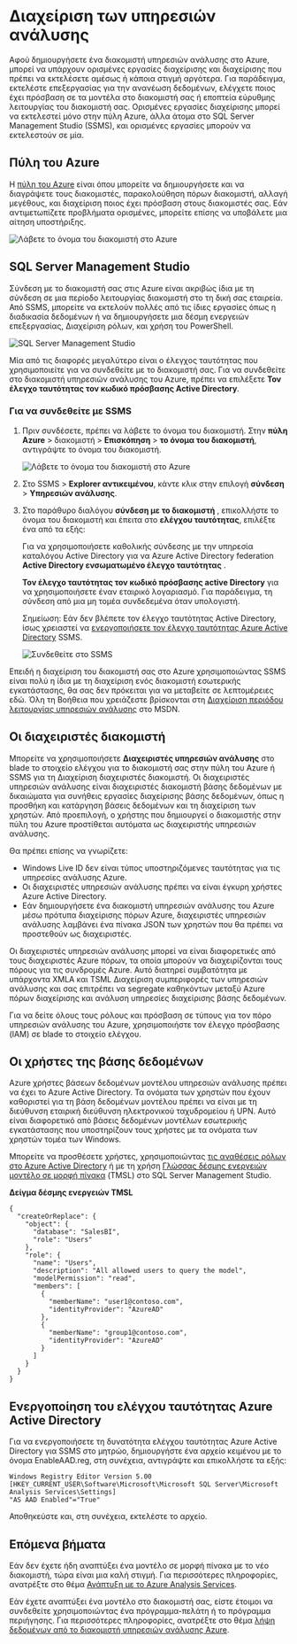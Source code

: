 <properties
   pageTitle="Διαχείριση των υπηρεσιών ανάλυσης Azure | Microsoft Azure"
   description="Μάθετε πώς μπορείτε να διαχειριστείτε ένα διακομιστή υπηρεσιών ανάλυσης στο Azure."
   services="analysis-services"
   documentationCenter=""
   authors="minewiskan"
   manager="erikre"
   editor=""
   tags=""/>
<tags
   ms.service="analysis-services"
   ms.devlang="NA"
   ms.topic="article"
   ms.tgt_pltfrm="NA"
   ms.workload="na"
   ms.date="10/24/2016"
   ms.author="owend"/>

# <a name="manage-analysis-services"></a>Διαχείριση των υπηρεσιών ανάλυσης

Αφού δημιουργήσετε ένα διακομιστή υπηρεσιών ανάλυσης στο Azure, μπορεί να υπάρχουν ορισμένες εργασίες διαχείρισης και διαχείρισης που πρέπει να εκτελέσετε αμέσως ή κάποια στιγμή αργότερα. Για παράδειγμα, εκτελέστε επεξεργασίας για την ανανέωση δεδομένων, ελέγχετε ποιος έχει πρόσβαση σε τα μοντέλα στο διακομιστή σας ή εποπτεία εύρυθμης λειτουργίας του διακομιστή σας. Ορισμένες εργασίες διαχείρισης μπορεί να εκτελεστεί μόνο στην πύλη Azure, άλλα άτομα στο SQL Server Management Studio (SSMS), και ορισμένες εργασίες μπορούν να εκτελεστούν σε μία.

## <a name="azure-portal"></a>Πύλη του Azure
Η [πύλη του Azure](http://portal.azure.com/) είναι όπου μπορείτε να δημιουργήσετε και να διαγράψετε τους διακομιστές, παρακολούθηση πόρων διακομιστή, αλλαγή μεγέθους, και διαχείριση ποιος έχει πρόσβαση στους διακομιστές σας.  Εάν αντιμετωπίζετε προβλήματα ορισμένες, μπορείτε επίσης να υποβάλετε μια αίτηση υποστήριξης.

![Λάβετε το όνομα του διακομιστή στο Azure](./media/analysis-services-manage/aas-manage-portal.png)

## <a name="sql-server-management-studio"></a>SQL Server Management Studio
Σύνδεση με το διακομιστή σας στις Azure είναι ακριβώς ίδια με τη σύνδεση σε μια περίοδο λειτουργίας διακομιστή στο τη δική σας εταιρεία. Από SSMS, μπορείτε να εκτελούν πολλές από τις ίδιες εργασίες όπως η διαδικασία δεδομένων ή να δημιουργήσετε μια δέσμη ενεργειών επεξεργασίας, Διαχείριση ρόλων, και χρήση του PowerShell.

![SQL Server Management Studio](./media/analysis-services-manage/aas-manage-ssms.png)

 Μία από τις διαφορές μεγαλύτερο είναι ο έλεγχος ταυτότητας που χρησιμοποιείτε για να συνδεθείτε με το διακομιστή σας. Για να συνδεθείτε στο διακομιστή υπηρεσιών ανάλυσης του Azure, πρέπει να επιλέξετε **Τον έλεγχο ταυτότητας τον κωδικό πρόσβασης Active Directory**.

### <a name="to-connect-with-ssms"></a>Για να συνδεθείτε με SSMS
1. Πριν συνδέσετε, πρέπει να λάβετε το όνομα του διακομιστή. Στην **πύλη Azure** > διακομιστή > **Επισκόπηση** > **το όνομα του διακομιστή**, αντιγράψτε το όνομα του διακομιστή.

    ![Λάβετε το όνομα του διακομιστή στο Azure](./media/analysis-services-deploy/aas-deploy-get-server-name.png)

2. Στο SSMS > **Explorer αντικειμένου**, κάντε κλικ στην επιλογή **σύνδεση** > **Υπηρεσιών ανάλυσης**.

3. Στο παράθυρο διαλόγου **σύνδεση με το διακομιστή** , επικολλήστε το όνομα του διακομιστή και έπειτα στο **ελέγχου ταυτότητας**, επιλέξτε ένα από τα εξής:

    Για να χρησιμοποιήσετε καθολικής σύνδεσης με την υπηρεσία καταλόγου Active Directory για να Azure Active Directory federation **Active Directory ενσωματωμένο έλεγχο ταυτότητας** .

    **Τον έλεγχο ταυτότητας τον κωδικό πρόσβασης active Directory** για να χρησιμοποιήσετε έναν εταιρικό λογαριασμό. Για παράδειγμα, τη σύνδεση από μια μη τομέα συνδεδεμένα όταν υπολογιστή.

    Σημείωση: Εάν δεν βλέπετε τον έλεγχο ταυτότητας Active Directory, ίσως χρειαστεί να [ενεργοποιήσετε τον έλεγχο ταυτότητας Azure Active Directory](#enable-azure-active-directory-authentication) SSMS.

    ![Συνδεθείτε στο SSMS](./media/analysis-services-manage/aas-manage-connect-ssms.png)

Επειδή η διαχείριση του διακομιστή σας στο Azure χρησιμοποιώντας SSMS είναι πολύ η ίδια με τη διαχείριση ενός διακομιστή εσωτερικής εγκατάστασης, θα σας δεν πρόκειται για να μεταβείτε σε λεπτομέρειες εδώ. Όλη τη Βοήθεια που χρειάζεστε βρίσκονται στη [Διαχείριση περιόδου λειτουργίας υπηρεσιών ανάλυσης](https://msdn.microsoft.com/library/hh230806.aspx) στο MSDN.

## <a name="server-administrators"></a>Οι διαχειριστές διακομιστή
Μπορείτε να χρησιμοποιήσετε **Διαχειριστές υπηρεσιών ανάλυσης** στο blade το στοιχείο ελέγχου για το διακομιστή σας στην πύλη του Azure ή SSMS για τη Διαχείριση διαχειριστές διακομιστή. Οι διαχειριστές υπηρεσιών ανάλυσης είναι διαχειριστές διακομιστή βάσης δεδομένων με δικαιώματα για συνήθεις εργασίες διαχείρισης βάσης δεδομένων, όπως η προσθήκη και κατάργηση βάσεις δεδομένων και τη διαχείριση των χρηστών. Από προεπιλογή, ο χρήστης που δημιουργεί ο διακομιστής στην πύλη του Azure προστίθεται αυτόματα ως διαχειριστής υπηρεσιών ανάλυσης.

Θα πρέπει επίσης να γνωρίζετε:

-   Windows Live ID δεν είναι τύπος υποστηριζόμενες ταυτότητας για τις υπηρεσίες ανάλυσης Azure.  
-   Οι διαχειριστές υπηρεσιών ανάλυσης πρέπει να είναι έγκυρη χρήστες Azure Active Directory.
-   Εάν δημιουργήσετε ένα διακομιστή υπηρεσιών ανάλυσης του Azure μέσω πρότυπα διαχείρισης πόρων Azure, διαχειριστές υπηρεσιών ανάλυσης λαμβάνει ένα πίνακα JSON των χρηστών που θα πρέπει να προστεθούν ως διαχειριστές.

Οι διαχειριστές υπηρεσιών ανάλυσης μπορεί να είναι διαφορετικές από τους διαχειριστές Azure πόρων, τα οποία μπορούν να διαχειρίζονται τους πόρους για τις συνδρομές Azure. Αυτό διατηρεί συμβατότητα με υπάρχοντα XMLA και TSML Διαχείριση συμπεριφορές των υπηρεσιών ανάλυσης και σας επιτρέπει να segregate καθηκόντων μεταξύ Azure πόρων διαχείρισης και ανάλυση υπηρεσίες διαχείρισης βάσης δεδομένων.

Για να δείτε όλους τους ρόλους και πρόσβαση σε τύπους για τον πόρο υπηρεσιών ανάλυσης του Azure, χρησιμοποιήστε τον έλεγχο πρόσβασης (IAM) σε blade το στοιχείο ελέγχου.

## <a name="database-users"></a>Οι χρήστες της βάσης δεδομένων
Azure χρήστες βάσεων δεδομένων μοντέλου υπηρεσιών ανάλυσης πρέπει να έχει το Azure Active Directory. Τα ονόματα των χρηστών που έχουν καθοριστεί για τη βάση δεδομένων μοντέλου πρέπει να είναι με τη διεύθυνση εταιρική διεύθυνση ηλεκτρονικού ταχυδρομείου ή UPN. Αυτό είναι διαφορετικό από βάσεις δεδομένων μοντέλων εσωτερικής εγκατάστασης που υποστηρίζουν τους χρήστες με τα ονόματα των χρηστών τομέα των Windows.

Μπορείτε να προσθέσετε χρήστες, χρησιμοποιώντας [τις αναθέσεις ρόλων στο Azure Active Directory](../active-directory/role-based-access-control-configure.md) ή με τη χρήση [Γλώσσας δέσμης ενεργειών μοντέλο σε μορφή πίνακα](https://msdn.microsoft.com/library/mt614797.aspx) (TMSL) στο SQL Server Management Studio.

**Δείγμα δέσμης ενεργειών TMSL**

```
{
  "createOrReplace": {
    "object": {
      "database": "SalesBI",
      "role": "Users"
    },
    "role": {
      "name": "Users",
      "description": "All allowed users to query the model",
      "modelPermission": "read",
      "members": [
        {
          "memberName": "user1@contoso.com",
          "identityProvider": "AzureAD"
        },
        {
          "memberName": "group1@contoso.com",
          "identityProvider": "AzureAD"
        }
      ]
    }
  }
}
```

## <a name="enable-azure-active-directory-authentication"></a>Ενεργοποίηση του ελέγχου ταυτότητας Azure Active Directory
Για να ενεργοποιήσετε τη δυνατότητα ελέγχου ταυτότητας Azure Active Directory για SSMS στο μητρώο, δημιουργήστε ένα αρχείο κειμένου με το όνομα EnableAAD.reg, στη συνέχεια, αντιγράψτε και επικολλήστε τα εξής:


```
Windows Registry Editor Version 5.00
[HKEY_CURRENT_USER\Software\Microsoft\Microsoft SQL Server\Microsoft Analysis Services\Settings]
"AS AAD Enabled"="True"
```

Αποθηκεύστε και, στη συνέχεια, εκτελέστε το αρχείο.



## <a name="next-steps"></a>Επόμενα βήματα
Εάν δεν έχετε ήδη αναπτύξει ένα μοντέλο σε μορφή πίνακα με το νέο διακομιστή, τώρα είναι μια καλή στιγμή. Για περισσότερες πληροφορίες, ανατρέξτε στο θέμα [Ανάπτυξη με το Azure Analysis Services](analysis-services-deploy.md).

Εάν έχετε αναπτύξει ένα μοντέλο στο διακομιστή σας, είστε έτοιμοι να συνδεθείτε χρησιμοποιώντας ένα πρόγραμμα-πελάτη ή το πρόγραμμα περιήγησης. Για περισσότερες πληροφορίες, ανατρέξτε στο θέμα [λήψη δεδομένων από το διακομιστή υπηρεσιών ανάλυσης Azure](analysis-services-connect.md).
